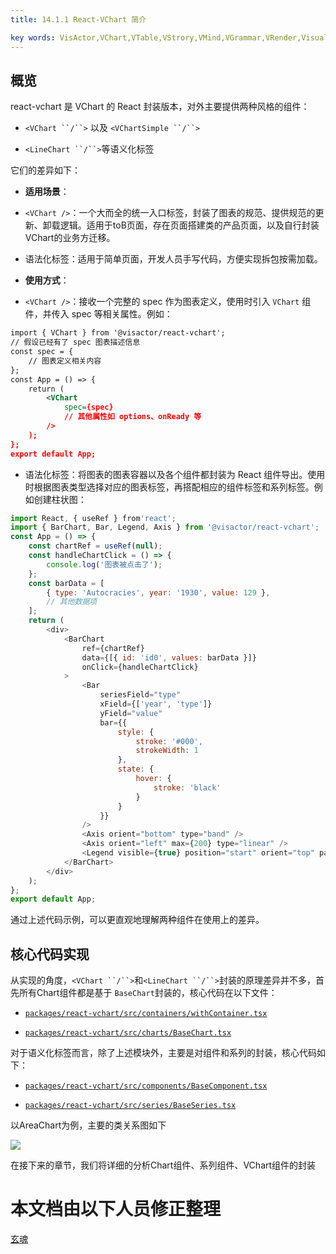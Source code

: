 ```yaml
---
title: 14.1.1 React-VChart 简介    

key words: VisActor,VChart,VTable,VStrory,VMind,VGrammar,VRender,Visualization,Chart,Data,Table,Graph,Gis,LLM
---
```

## 概览

react-vchart 是 VChart 的 React 封装版本，对外主要提供两种风格的组件：    

*  `<VChart ``/``>` 以及 `<VChartSimple ``/``>`    

*  `<LineChart ``/``>`等语义化标签    

它们的差异如下：    

*  **适用场景**：    

*  `<VChart />`：一个大而全的统一入口标签，封装了图表的规范、提供规范的更新、卸载逻辑。适用于toB页面，存在页面搭建类的产品页面，以及自行封装VChart的业务方迁移。    

*  语法化标签：适用于简单页面，开发人员手写代码，方便实现拆包按需加载。    

*  **使用方式**：    

*  `<VChart />`：接收一个完整的 spec 作为图表定义，使用时引入 `VChart` 组件，并传入 spec 等相关属性。例如：    

```xml
import { VChart } from '@visactor/react-vchart';
// 假设已经有了 spec 图表描述信息
const spec = {
    // 图表定义相关内容
};
const App = () => {
    return (
        <VChart
            spec={spec}
            // 其他属性如 options、onReady 等
        />
    );
};
export default App;    

```
*  语法化标签：将图表的图表容器以及各个组件都封装为 React 组件导出。使用时根据图表类型选择对应的图表标签，再搭配相应的组件标签和系列标签。例如创建柱状图：    

```javascript
import React, { useRef } from'react';
import { BarChart, Bar, Legend, Axis } from '@visactor/react-vchart';
const App = () => {
    const chartRef = useRef(null);
    const handleChartClick = () => {
        console.log('图表被点击了');
    };
    const barData = [
        { type: 'Autocracies', year: '1930', value: 129 },
        // 其他数据项
    ];
    return (
        <div>
            <BarChart
                ref={chartRef}
                data={[{ id: 'id0', values: barData }]}
                onClick={handleChartClick}
            >
                <Bar
                    seriesField="type"
                    xField={['year', 'type']}
                    yField="value"
                    bar={{
                        style: {
                            stroke: '#000',
                            strokeWidth: 1
                        },
                        state: {
                            hover: {
                                stroke: 'black'
                            }
                        }
                    }}
                />
                <Axis orient="bottom" type="band" />
                <Axis orient="left" max={200} type="linear" />
                <Legend visible={true} position="start" orient="top" padding={{ bottom: 12 }} />
            </BarChart>
        </div>
    );
};
export default App;    

```
通过上述代码示例，可以更直观地理解两种组件在使用上的差异。    



## 核心代码实现



从实现的角度，`<VChart ``/``>`和`<LineChart ``/``>`封装的原理差异并不多，首先所有Chart组件都是基于 `BaseChart`封装的，核心代码在以下文件：    

*  [`packages/react-vchart/src/containers/withContainer.tsx`](https://github.com/VisActor/VChart/blob/develop/packages/react-vchart/src/containers/withContainer.tsx)    

*  [`packages/react-vchart/src/charts/BaseChart.tsx`](https://github.com/VisActor/VChart/blob/develop/packages/react-vchart/src/charts/BaseChart.tsx)    

对于语义化标签而言，除了上述模块外，主要是对组件和系列的封装，核心代码如下：    

*  [`packages/react-vchart/src/components/BaseComponent.tsx`](https://github.com/VisActor/VChart/blob/develop/packages/react-vchart/src/components/BaseComponent.tsx)    

*  [`packages/react-vchart/src/series/BaseSeries.tsx`](https://github.com/VisActor/VChart/blob/develop/packages/react-vchart/src/series/BaseSeries.tsx)    



以AreaChart为例，主要的类关系图如下    



![](https://cdn.jsdelivr.net/gh/xuanhun/articles/visactor/sourcecode/img/U17mw4odYheCoiblgyjcfTYVnrh.gif)



在接下来的章节，我们将详细的分析Chart组件、系列组件、VChart组件的封装    











 # 本文档由以下人员修正整理 
 [玄魂](https://github.com/xuanhun)